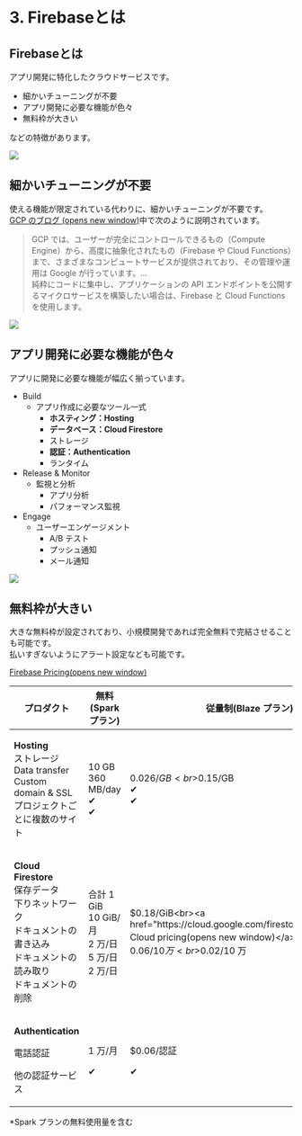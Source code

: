 # 3. Firebaseとは

## Firebaseとは

アプリ開発に特化したクラウドサービスです。

* 細かいチューニングが不要
* アプリ開発に必要な機能が色々
* 無料枠が大きい

などの特徴があります。

![](https://markingcloud.github.io/handson-markdowne-editor\_part2-firebase/vuepress/docs/curriculums/firebase.png)

## 細かいチューニングが不要

使える機能が限定されている代わりに、細かいチューニングが不要です。\
[GCP のブログ (opens new window)](https://cloud.google.com/blog/products/compute/choosing-the-right-compute-option-in-gcp-a-decision-tree)中で次のように説明されています。

> GCP では、ユーザーが完全にコントロールできるもの（Compute Engine）から、高度に抽象化されたもの（Firebase や Cloud Functions）まで、さまざまなコンピュートサービスが提供されており、その管理や運用は Google が行っています。...\
> 純粋にコードに集中し、アプリケーションの API エンドポイントを公開するマイクロサービスを構築したい場合は、Firebase と Cloud Functions を使用します。

![](https://markingcloud.github.io/handson-markdowne-editor\_part2-firebase/vuepress/docs/curriculums/tree.png)

## アプリ開発に必要な機能が色々

アプリに開発に必要な機能が幅広く揃っています。

* Build
  * アプリ作成に必要なツール一式
    * **ホスティング：Hosting**
    * **データベース：Cloud Firestore**
    * ストレージ
    * **認証：Authentication**
    * ランタイム
* Release & Monitor
  * 監視と分析
    * アプリ分析
    * パフォーマンス監視
* Engage
  * ユーザーエンゲージメント
    * A/B テスト
    * プッシュ通知
    * メール通知

![](https://markingcloud.github.io/handson-markdowne-editor\_part2-firebase/vuepress/docs/curriculums/app.png)

## 無料枠が大きい

大きな無料枠が設定されており、小規模開発であれば完全無料で完結させることも可能です。\
払いすぎないようにアラート設定なども可能です。

[Firebase Pricing(opens new window)](https://firebase.google.com/pricing)

| プロダクト                                                                                                    | 無料(Spark プラン)                                                 | 従量制(Blaze プラン)\*                                                                                                                                              |
| -------------------------------------------------------------------------------------------------------- | ------------------------------------------------------------- | ------------------------------------------------------------------------------------------------------------------------------------------------------------- |
| <p><strong>Hosting</strong><br>ストレージ<br>Data transfer<br>Custom domain &#x26; SSL<br>プロジェクトごとに複数のサイト</p> | <p>10 GB<br>360 MB/day<br>✔<br>✔</p>                          | <p>$0.026/GB<br>$0.15/GB<br>✔<br>✔</p>                                                                                                                        |
| <p><strong>Cloud Firestore</strong><br>保存データ<br>下りネットワーク<br>ドキュメントの書き込み<br>ドキュメントの読み取り<br>ドキュメントの削除</p>  | <p></p><p>合計 1 GiB<br>10 GiB/月<br>2 万/日<br>5 万/日<br>2 万/日</p> | <p>$0.18/GiB<br><a href="https://cloud.google.com/firestore/pricing">Google Cloud pricing(opens new window)</a><br>$0.18/10 万<br>$0.06/10 万<br>$0.02/10 万</p> |
| <p><strong>Authentication</strong></p><p>電話認証 </p><p>他の認証サービス</p>                                        | <p></p><p>1 万/月</p><p>✔</p>                                   | <p></p><p>$0.06/認証</p><p>✔</p>                                                                                                                                |

\*Spark プランの無料使用量を含む
